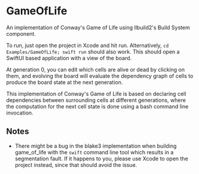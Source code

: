 # GameOfLife

An implementation of Conway's Game of Life using llbuild2's Build System
component.

To run, just open the project in Xcode and hit run. Alternatively,
`cd Examples/GameOfLife; swift run` should also work. This should open a SwiftUI
based application with a view of the board.

At generation 0, you can edit which cells are alive or dead by clicking on them,
and evolving the board will evaluate the dependency graph of cells to produce
the board state at the next generation.

This implementation of Conway's Game of Life is based on declaring cell
dependencies between surrounding cells at different generations, where the
computation for the next cell state is done using a bash command line
invocation.

## Notes

* There might be a bug in the blake3 implementation when building game_of_life
  with the `swift` command line tool which results in a segmentation fault. If it
  happens to you, please use Xcode to open the project instead, since that
  should avoid the issue.
